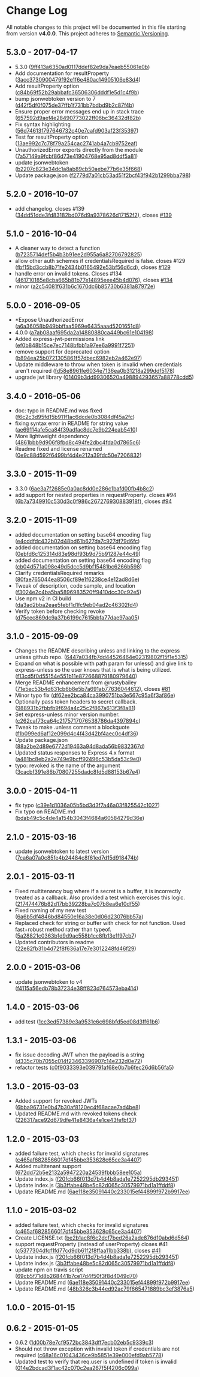 # Change Log


All notable changes to this project will be documented in this file starting from version **v4.0.0**.
This project adheres to [Semantic Versioning](http://semver.org/).

## 5.3.0 - 2017-04-17

 - 5.3.0 ([9ff413a6350ad0117ddef82e9da7eaeb55061e0b](https://github.com/auth0/express-jwt/commit/9ff413a6350ad0117ddef82e9da7eaeb55061e0b))
 - Add documentation for resultProperty ([3acc3730900479f92e1f6e480ac14905106e83d4](https://github.com/auth0/express-jwt/commit/3acc3730900479f92e1f6e480ac14905106e83d4))
 - Add resultProperty option ([c84b69f52b29abbafc36506306dddf1e5d1c4f9b](https://github.com/auth0/express-jwt/commit/c84b69f52b29abbafc36506306dddf1e5d1c4f9b))
 - bump jsonwebtoken version to 7 ([d42f5df0f075de37ffb1f731bb7bdbd9b2c87f4b](https://github.com/auth0/express-jwt/commit/d42f5df0f075de37ffb1f731bb7bdbd9b2c87f4b))
 - Ensure proper error messages end up in stack trace ([657592d9aef4e28490773022ff06bc36432df82b](https://github.com/auth0/express-jwt/commit/657592d9aef4e28490773022ff06bc36432df82b))
 - Fix syntax highlighting ([56d74613f797646732c40e7cafd903af23f35397](https://github.com/auth0/express-jwt/commit/56d74613f797646732c40e7cafd903af23f35397))
 - Test for resultProperty option ([13ae992c7c78f79a254cac2741ab4a7cb9752eaf](https://github.com/auth0/express-jwt/commit/13ae992c7c78f79a254cac2741ab4a7cb9752eaf))
 - UnauthorizedError exports directly from the module ([7a57149a9fcbf86d73e41904768e95ad8ddf5a81](https://github.com/auth0/express-jwt/commit/7a57149a9fcbf86d73e41904768e95ad8ddf5a81))
 - update jsonwebtoken ([b2207c823e34dc1a8ab89cb50aebe77b6e35f668](https://github.com/auth0/express-jwt/commit/b2207c823e34dc1a8ab89cb50aebe77b6e35f668))
 - Update package.json ([f2779d7a01cb53ad51f2bcf43f942b1299bba798](https://github.com/auth0/express-jwt/commit/f2779d7a01cb53ad51f2bcf43f942b1299bba798))



## 5.2.0 - 2016-10-07

 - add changelog. closes #139 ([34dd51dde3fd83182bd076d9a9378626d17152f2](https://github.com/auth0/express-jwt/commit/34dd51dde3fd83182bd076d9a9378626d17152f2)), closes [#139](https://github.com/auth0/express-jwt/issues/139)



## 5.1.0 - 2016-10-04

 - A cleaner way to detect a function ([b7235714def5b4b3b91ee2d955a6a82706792825](https://github.com/auth0/express-jwt/commit/b7235714def5b4b3b91ee2d955a6a82706792825))
 - allow other auth schemes if credentialsRequired is false. closes #129 ([fbf15bd3ccb8b71fe2434b0165492e53bf56d6cd](https://github.com/auth0/express-jwt/commit/fbf15bd3ccb8b71fe2434b0165492e53bf56d6cd)), closes [#129](https://github.com/auth0/express-jwt/issues/129)
 - handle error on invalid tokens. Closes #134 ([461710185e8cba665b81b77e14895eee45b4d076](https://github.com/auth0/express-jwt/commit/461710185e8cba665b81b77e14895eee45b4d076)), closes [#134](https://github.com/auth0/express-jwt/issues/134)
 - minor ([a2c54081f631b6c1670dc6b85730b6381a87972e](https://github.com/auth0/express-jwt/commit/a2c54081f631b6c1670dc6b85730b6381a87972e))



## 5.0.0 - 2016-09-05

 - *Expose UnauthorizedError ([a6a36058b949bbffaa5969e6435aaad5201651d8](https://github.com/auth0/express-jwt/commit/a6a36058b949bbffaa5969e6435aaad5201651d8))
 - 4.0.0 ([a7ab08aaf695da2a14880880ca449bc61e104198](https://github.com/auth0/express-jwt/commit/a7ab08aaf695da2a14880880ca449bc61e104198))
 - Added express-jwt-permissions link ([ef0b848b15ce7ec7148bfbb1a97ee6a9991f7251](https://github.com/auth0/express-jwt/commit/ef0b848b15ce7ec7148bfbb1a97ee6a9991f7251))
 - remove support for deprecated option ([b894ea25b0721305861f57dbec6982eb2a462e97](https://github.com/auth0/express-jwt/commit/b894ea25b0721305861f57dbec6982eb2a462e97))
 - Update middleware to throw when token is invalid when credentials aren't required ([fd58e8961fe6034e7136ea0b31218a299ddf5178](https://github.com/auth0/express-jwt/commit/fd58e8961fe6034e7136ea0b31218a299ddf5178))
 - upgrade jwt library ([01409b3dd99306520a498894293657a88778cdd5](https://github.com/auth0/express-jwt/commit/01409b3dd99306520a498894293657a88778cdd5))



## 3.4.0 - 2016-05-06

 - doc: typo in README.md was fixed ([f6c2c3d95fd15b911f1ac6dcde0b3084df45a2fc](https://github.com/auth0/express-jwt/commit/f6c2c3d95fd15b911f1ac6dcde0b3084df45a2fc))
 - fixing syntax error in README for string value ([ae69114afe5ca84f39adfac8dc7e9b224eab5410](https://github.com/auth0/express-jwt/commit/ae69114afe5ca84f39adfac8dc7e9b224eab5410))
 - More lightweight dependency ([4861bbb9d906f8fbd8c494fe2dbc4fda0d7865c6](https://github.com/auth0/express-jwt/commit/4861bbb9d906f8fbd8c494fe2dbc4fda0d7865c6))
 - Readme fixed and license renamed ([0e9c88d592f6499bf4d4e212a39fdc50e7206832](https://github.com/auth0/express-jwt/commit/0e9c88d592f6499bf4d4e212a39fdc50e7206832))



## 3.3.0 - 2015-11-09

 - 3.3.0 ([6ae3a7f2685e0a0ac8dd0e286c1bafd00fb4b8c2](https://github.com/auth0/express-jwt/commit/6ae3a7f2685e0a0ac8dd0e286c1bafd00fb4b8c2))
 - add support for nested properties in requestProperty. closes #94 ([6b7a7349910c530d3c0f986c267276930883918f](https://github.com/auth0/express-jwt/commit/6b7a7349910c530d3c0f986c267276930883918f)), closes [#94](https://github.com/auth0/express-jwt/issues/94)



## 3.2.0 - 2015-11-09

 - added documentation on setting base64 encoding flag ([e4cddfdc432b02d48bd61b627da7c927df79d6fc](https://github.com/auth0/express-jwt/commit/e4cddfdc432b02d48bd61b627da7c927df79d6fc))
 - added documentation on setting base64 encoding flag ([0ebfd6c125314d83e98df93b9d75b91287e44c49](https://github.com/auth0/express-jwt/commit/0ebfd6c125314d83e98df93b9d75b91287e44c49))
 - added documentation on setting base64 encoding flag ([cb04d571a098e49d5dcc5d9bf15481bc6266b598](https://github.com/auth0/express-jwt/commit/cb04d571a098e49d5dcc5d9bf15481bc6266b598))
 - Clarify credentialsRequired remarks ([80fae765044ea8506cf89e1f6238ce4e12ad8d6e](https://github.com/auth0/express-jwt/commit/80fae765044ea8506cf89e1f6238ce4e12ad8d6e))
 - Tweak of description, code sample, and location ([f3024e2c4ba5ba5896983520ff9410dcc30c92e5](https://github.com/auth0/express-jwt/commit/f3024e2c4ba5ba5896983520ff9410dcc30c92e5))
 - Use npm v2 in CI build ([da3ad2bba2eae5febf1d1fc9eb04ad2c46302fd4](https://github.com/auth0/express-jwt/commit/da3ad2bba2eae5febf1d1fc9eb04ad2c46302fd4))
 - Verify token before checking revoke ([d75cec869dc9a37b6199c7615bbfa77dae97aa05](https://github.com/auth0/express-jwt/commit/d75cec869dc9a37b6199c7615bbfa77dae97aa05))



## 3.1.0 - 2015-09-09

 - Changes the README describing unless and linking to the express unless github repo. ([6447a034fb7dd44526464e02319802f15f1e5315](https://github.com/auth0/express-jwt/commit/6447a034fb7dd44526464e02319802f15f1e5315))
 - Expand on what is possible with path param for unless() and give link to express-unless so the user knows that is what is being utilized. ([f13cd5f0d55154e551b11e872668879180979640](https://github.com/auth0/express-jwt/commit/f13cd5f0d55154e551b11e872668879180979640))
 - Merge README enhancement from @rustybailey ([71e5ec53b4d631cb6b8e5b7a691ab77636044612](https://github.com/auth0/express-jwt/commit/71e5ec53b4d631cb6b8e5b7a691ab77636044612)), closes [#81](https://github.com/auth0/express-jwt/issues/81)
 - Minor typo fix ([df62ee2bca84ca3990751ba3e567c95a6f3af86e](https://github.com/auth0/express-jwt/commit/df62ee2bca84ca3990751ba3e567c95a6f3af86e))
 - Optionally pass token headers to secret callback. ([988931b2fbbfb9f694a4c25c2f867a613f3f8a81](https://github.com/auth0/express-jwt/commit/988931b2fbbfb9f694a4c25c2f867a613f3f8a81))
 - Set express-unless minor version number. ([c262caf73ca64c2175717076538786da4397894c](https://github.com/auth0/express-jwt/commit/c262caf73ca64c2175717076538786da4397894c))
 - Tweak to make .unless comment a blockquote ([f1b099ed6af12e099d4c4f43d42bf4aec0c4df36](https://github.com/auth0/express-jwt/commit/f1b099ed6af12e099d4c4f43d42bf4aec0c4df36))
 - Update package.json ([88a2be2d89e6772d19463a94d8ada56b9832367d](https://github.com/auth0/express-jwt/commit/88a2be2d89e6772d19463a94d8ada56b9832367d))
 - Updated status responses to Express 4.x format ([a481bc8eb2a2e749e9bcff92496c53b5da53c9e0](https://github.com/auth0/express-jwt/commit/a481bc8eb2a2e749e9bcff92496c53b5da53c9e0))
 - typo: revoked is the name of the argument ([3cacbf391e86b70807255dadc8fd5d88153b67e4](https://github.com/auth0/express-jwt/commit/3cacbf391e86b70807255dadc8fd5d88153b67e4))



## 3.0.0 - 2015-04-11

 - fix typo ([c39e1d1036a05b5bd3d3f7a46a03f825542c1027](https://github.com/auth0/express-jwt/commit/c39e1d1036a05b5bd3d3f7a46a03f825542c1027))
 - Fix typo on README.md ([bdab49c5c4de4a154b3043f4684a60584279d36e](https://github.com/auth0/express-jwt/commit/bdab49c5c4de4a154b3043f4684a60584279d36e))



## 2.1.0 - 2015-03-16

 - update jsonwebtoken to latest version ([7ca6a07a0c85fe4b24484c8f61ed7d15d918474b](https://github.com/auth0/express-jwt/commit/7ca6a07a0c85fe4b24484c8f61ed7d15d918474b))



## 2.0.1 - 2015-03-11

 - Fixed multitenancy bug where if a secret is a buffer, it is incorrectly treated as a callback. Also provided a test which exercises this logic. ([217474476b82d17bb39228ba7c07b8ea6e10df55](https://github.com/auth0/express-jwt/commit/217474476b82d17bb39228ba7c07b8ea6e10df55))
 - Fixed naming of my new test ([6a6b5df4846bd84550e16a38e0d06d23076bb57a](https://github.com/auth0/express-jwt/commit/6a6b5df4846bd84550e16a38e0d06d23076bb57a))
 - Replaced check for string or buffer with check for not function. Used fast+robust method rather than typeof. ([5a28821c0363b1d9d9ac558b1cc8fb13e1f97cb7](https://github.com/auth0/express-jwt/commit/5a28821c0363b1d9d9ac558b1cc8fb13e1f97cb7))
 - Updated contributors in readme ([22e82fb31b4d72f8f636a17e7e3012248fd46f29](https://github.com/auth0/express-jwt/commit/22e82fb31b4d72f8f636a17e7e3012248fd46f29))



## 2.0.0 - 2015-03-06

 - update jsonwebtoken to v4 ([f4115a56edb78b37234e38ff823d764573eba414](https://github.com/auth0/express-jwt/commit/f4115a56edb78b37234e38ff823d764573eba414))



## 1.4.0 - 2015-03-06

 - add test ([1cc3ed57389e3a9531e6c698bfd5ed08d3ff61b6](https://github.com/auth0/express-jwt/commit/1cc3ed57389e3a9531e6c698bfd5ed08d3ff61b6))



## 1.3.1 - 2015-03-06

 - fix issue decoding JWT when the payload is a string ([d335c70b7055c014f23463396907c14e232d0e72](https://github.com/auth0/express-jwt/commit/d335c70b7055c014f23463396907c14e232d0e72))
 - refactor tests ([c0f9033393e039791af68e0b7b6fec26d6b56fa5](https://github.com/auth0/express-jwt/commit/c0f9033393e039791af68e0b7b6fec26d6b56fa5))



## 1.3.0 - 2015-03-03

 - Added support for revoked JWTs ([6bba96731e0b47b30af8120ec4f68acae7ad4be8](https://github.com/auth0/express-jwt/commit/6bba96731e0b47b30af8120ec4f68acae7ad4be8))
 - Updated README.md with revoked tokens check ([226317ace92d679dfe41e8436a4e1ce43fefbf37](https://github.com/auth0/express-jwt/commit/226317ace92d679dfe41e8436a4e1ce43fefbf37))



## 1.2.0 - 2015-03-03

 - added failure test, which checks for invalid signatures ([c465af6828566017df45bbe353628c65ce3a4407](https://github.com/auth0/express-jwt/commit/c465af6828566017df45bbe353628c65ce3a4407))
 - Added multitenant support ([672dd72b5e2132a5947220a24539fbbb58ee105a](https://github.com/auth0/express-jwt/commit/672dd72b5e2132a5947220a24539fbbb58ee105a))
 - Update index.js ([f20fcb66f013d7b4d4b8ada1e7252295db293451](https://github.com/auth0/express-jwt/commit/f20fcb66f013d7b4d4b8ada1e7252295db293451))
 - Update index.js ([3b3ffabe48be5c82d065c30579971bd1a1ffddf8](https://github.com/auth0/express-jwt/commit/3b3ffabe48be5c82d065c30579971bd1a1ffddf8))
 - Update README.md ([6ae118e35091440c233015ef44899f972b9917ee](https://github.com/auth0/express-jwt/commit/6ae118e35091440c233015ef44899f972b9917ee))





## 1.1.0 - 2015-03-02

 - added failure test, which checks for invalid signatures ([c465af6828566017df45bbe353628c65ce3a4407](https://github.com/auth0/express-jwt/commit/c465af6828566017df45bbe353628c65ce3a4407))
 - Create LICENSE.txt ([be2b1ac8f6c2dcf7bed26a2ade876d10abd6d564](https://github.com/auth0/express-jwt/commit/be2b1ac8f6c2dcf7bed26a2ade876d10abd6d564))
 - support requestProperty (instead of userProperty) closes #41 ([c5377304dfcf1fd77cd9db61f2f8ffaa11bb338b](https://github.com/auth0/express-jwt/commit/c5377304dfcf1fd77cd9db61f2f8ffaa11bb338b)), closes [#41](https://github.com/auth0/express-jwt/issues/41)
 - Update index.js ([f20fcb66f013d7b4d4b8ada1e7252295db293451](https://github.com/auth0/express-jwt/commit/f20fcb66f013d7b4d4b8ada1e7252295db293451))
 - Update index.js ([3b3ffabe48be5c82d065c30579971bd1a1ffddf8](https://github.com/auth0/express-jwt/commit/3b3ffabe48be5c82d065c30579971bd1a1ffddf8))
 - update npm on travis script ([69cb5f71d8b268441b7ce17d4f50f3f8d4049d70](https://github.com/auth0/express-jwt/commit/69cb5f71d8b268441b7ce17d4f50f3f8d4049d70))
 - Update README.md ([6ae118e35091440c233015ef44899f972b9917ee](https://github.com/auth0/express-jwt/commit/6ae118e35091440c233015ef44899f972b9917ee))
 - Update README.md ([48b326c3b44ed92ac79f665471889bc3ef3876a5](https://github.com/auth0/express-jwt/commit/48b326c3b44ed92ac79f665471889bc3ef3876a5))



## 1.0.0 - 2015-01-15




## 0.6.2 - 2015-01-05

 - 0.6.2 ([1d00b78e7cf9572bc3843dff7ecb02eb5c9339c3](https://github.com/auth0/express-jwt/commit/1d00b78e7cf9572bc3843dff7ecb02eb5c9339c3))
 - Should not throw exception with invalid token if credentials are not required ([c68a16c01043436ce9b5851e39e000efd9ab5778](https://github.com/auth0/express-jwt/commit/c68a16c01043436ce9b5851e39e000efd9ab5778))
 - Updated test to verify that req.user is undefined if token is invalid ([014e2bdcad3f1ac42c070c2ea267f5f4206c099a](https://github.com/auth0/express-jwt/commit/014e2bdcad3f1ac42c070c2ea267f5f4206c099a))
